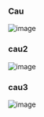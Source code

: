 <h3>Cau</h1>

![image](https://github.com/kietsieubeo44/AHDT_DM_B2_NgoTheKiet/assets/126839885/19ed657f-a537-4607-af5c-e523a031e157)


<h3>cau2</h3>

![image](https://github.com/kietsieubeo44/AHDT_DM_B2_NgoTheKiet/assets/126839885/9c8f8573-be4a-4abf-b5ca-11b6d39f66da)

<h3>cau3</h3>

![image](https://github.com/kietsieubeo44/AHDT_DM_B2_NgoTheKiet/assets/126839885/c460a0fc-dcd1-414b-80c5-02119ea3395d)
